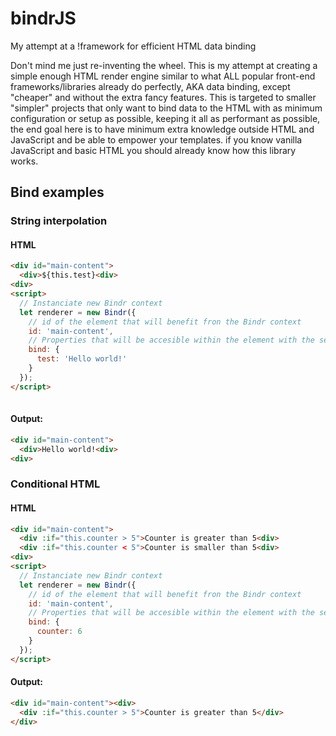 # bindrJS
My attempt at a !framework for efficient HTML data binding

Don't mind me just re-inventing the wheel.
This is my attempt at creating a simple enough HTML render engine similar to what ALL popular front-end frameworks/libraries already do perfectly, AKA data binding, except "cheaper" and without the extra fancy features.
This is targeted to smaller "simpler" projects that only want to bind data to the HTML with as
minimum configuration or setup as possible, keeping it all as performant as possible, the end goal here is to have minimum extra knowledge outside HTML and JavaScript and be able
to empower your templates. if you know vanilla JavaScript and basic HTML you should already know how this library works.

## Bind examples
 
### String interpolation

#### HTML
```html
<div id="main-content">
  <div>${this.test}<div>
<div>
<script>
  // Instanciate new Bindr context
  let renderer = new Bindr({
    // id of the element that will benefit fron the Bindr context
    id: 'main-content',
    // Properties that will be accesible within the element with the selected id
    bind: {
      test: 'Hello world!'
    }
  });
</script>
  
```
#### Output:
 
```html
<div id="main-content">
  <div>Hello world!<div>
<div>
```

### Conditional HTML

#### HTML
```html
<div id="main-content">
  <div :if="this.counter > 5">Counter is greater than 5<div>
  <div :if="this.counter < 5">Counter is smaller than 5<div>
<div>
<script>
  // Instanciate new Bindr context
  let renderer = new Bindr({
    // id of the element that will benefit fron the Bindr context
    id: 'main-content',
    // Properties that will be accesible within the element with the selected id
    bind: {
      counter: 6
    }
  });
</script>
```

#### Output:

```html
<div id="main-content"><div>
  <div :if="this.counter > 5">Counter is greater than 5</div>
</div>
```


